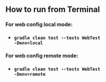 ## How to run from Terminal

#### For web config local mode:

- <code><strong>gradle clean test --tests WebTest -Denv=local</strong></code>

#### For web config remote mode:

- <code><strong>gradle clean test --tests WebTest -Denv=remote</strong></code>
